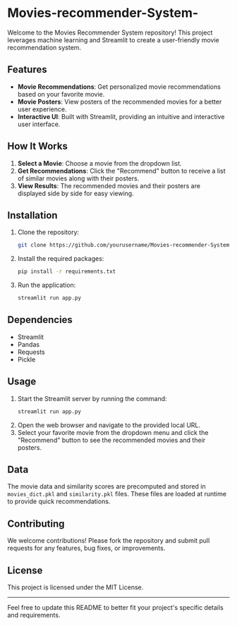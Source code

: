 # Movies-recommender-System-


Welcome to the Movies Recommender System repository! This project leverages machine learning and Streamlit to create a user-friendly movie recommendation system.

## Features

- **Movie Recommendations**: Get personalized movie recommendations based on your favorite movie.
- **Movie Posters**: View posters of the recommended movies for a better user experience.
- **Interactive UI**: Built with Streamlit, providing an intuitive and interactive user interface.

## How It Works

1. **Select a Movie**: Choose a movie from the dropdown list.
2. **Get Recommendations**: Click the "Recommend" button to receive a list of similar movies along with their posters.
3. **View Results**: The recommended movies and their posters are displayed side by side for easy viewing.

## Installation

1. Clone the repository:
    ```bash
    git clone https://github.com/yourusername/Movies-recommender-System.git
    ```
2. Install the required packages:
    ```bash
    pip install -r requirements.txt
    ```
3. Run the application:
    ```bash
    streamlit run app.py
    ```

## Dependencies

- Streamlit
- Pandas
- Requests
- Pickle

## Usage

1. Start the Streamlit server by running the command:
    ```bash
    streamlit run app.py
    ```
2. Open the web browser and navigate to the provided local URL.
3. Select your favorite movie from the dropdown menu and click the "Recommend" button to see the recommended movies and their posters.

## Data

The movie data and similarity scores are precomputed and stored in `movies_dict.pkl` and `similarity.pkl` files. These files are loaded at runtime to provide quick recommendations.

## Contributing

We welcome contributions! Please fork the repository and submit pull requests for any features, bug fixes, or improvements.

## License

This project is licensed under the MIT License.

---

Feel free to update this README to better fit your project's specific details and requirements.
